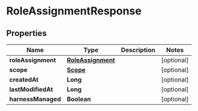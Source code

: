 # RoleAssignmentResponse

## Properties
Name | Type | Description | Notes
------------ | ------------- | ------------- | -------------
**roleAssignment** | [**RoleAssignment**](RoleAssignment.md) |  |  [optional]
**scope** | [**Scope**](Scope.md) |  |  [optional]
**createdAt** | **Long** |  |  [optional]
**lastModifiedAt** | **Long** |  |  [optional]
**harnessManaged** | **Boolean** |  |  [optional]
